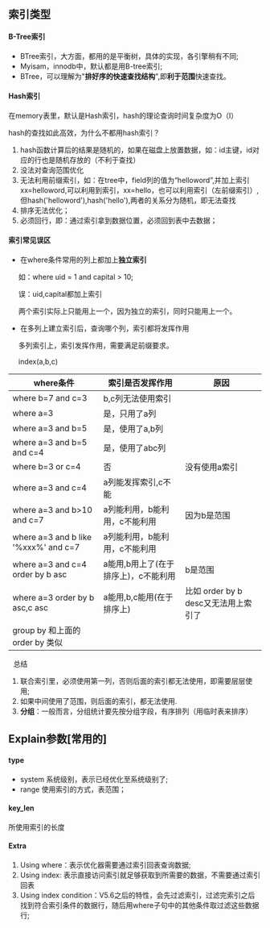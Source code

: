## 索引类型
#### B-Tree索引
+ BTree索引，大方面，都用的是平衡树，具体的实现，各引擎稍有不同;
+ Myisam，innodb中，默认都是用B-tree索引;
+ BTree，可以理解为"**排好序的快速查找结构**",即**利于范围**快速查找。
#### Hash索引
<p>在memory表里，默认是Hash索引，hash的理论查询时间复杂度为O（I）</p>
<p>hash的查找如此高效，为什么不都用hash索引？</p>

1. hash函数计算后的结果是随机的，如果在磁盘上放置数据，如：id主键，id对应的行也是随机存放的（不利于查找）
2. 没法对查询范围优化
3. 无法利用前缀索引，如：在tree中，field列的值为“helloword”,并加上索引xx=helloword,可以利用到索引，xx=hello，也可以利用索引（左前缀索引）,
   但hash('helloword'),hash('hello'),两者的关系分为随机，即无法查找
4. 排序无法优化；
5. 必须回行，即：通过索引拿到数据位置，必须回到表中去数据；
#### 索引常见误区
- 在where条件常用的列上都加上**独立索引**
<p style="text-indent:20px;">如：where uid = 1 and capital > 10;</p>
<p style="text-indent:20px;">误：uid,capital都加上索引</p>
<p style="text-indent:20px;">两个索引实际上只能用上一个，因为独立的索引，同时只能用上一个。</p>

- 在多列上建立索引后，查询哪个列，索引都将发挥作用
<p style="text-indent:20px;">多列索引上，索引发挥作用，需要满足前缀要求。</p>
<p style="text-indent:20px;">index(a,b,c)</p>

|where条件|索引是否发挥作用|原因|
|---|---|---|
|where b=7 and c=3|b,c列无法使用索引||
|where a=3|是，只用了a列||
|where a=3 and b=5|是，使用了a,b列||
|where a=3 and b=5 and c=4|是，使用了abc列||
|where b=3 or c=4|否|没有使用a索引|
|where a=3 and c=4|a列能发挥索引,c不能|
|where a=3 and b>10 and c=7|a列能利用，b能利用，c不能利用|因为b是范围|
|where a=3 and b like '%xxx%' and c=7|a列能利用，b能利用，c不能利用|
|where a=3 and c=4 order by b asc|a能用,b用上了(在于排序上)，c不能利用|b是范围|
|where a=3 order by b asc,c asc|a能用,b,c能用(在于排序上)|比如 order by b desc又无法用上索引了|
|group by 和上面的order by 类似|

<p style="padding-left:10px;">总结</p>

1. 联合索引里，必须使用第一列，否则后面的索引都无法使用，即需要层层使用;
2. 如果中间使用了范围，则后面的索引，都无法使用.
3. **分组**：一般而言，分组统计要先按分组字段，有序排列（用临时表来排序）



## Explain参数[常用的]
#### type
- system 系统级别，表示已经优化至系统级别了;
- range 使用索引的方式，表范围；
#### key_len
<p>所使用索引的长度</p>

#### Extra
1. Using where：表示优化器需要通过索引回表查询数据;
2. Using index: 表示直接访问索引就足够获取到所需要的数据，不需要通过索引回表
3. Using index condition：V5.6之后的特性，会先过滤索引，过滤完索引之后找到符合索引条件的数据行，随后用where子句中的其他条件取过滤这些数据行;

